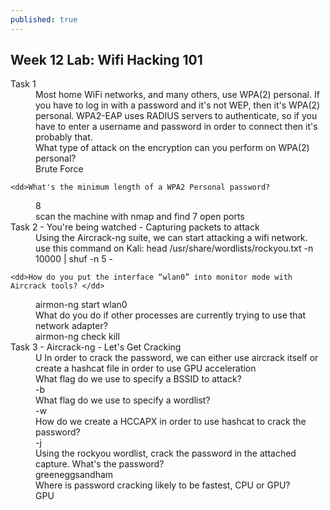 ```yaml
---
published: true
---
```


## Week 12 Lab: Wifi Hacking 101

<dl>
  <dt>Task 1</dt>
  <dd>Most home WiFi networks, and many others, use WPA(2) personal. If you have to log in with a password and it's not WEP, then it's WPA(2) personal. WPA2-EAP uses RADIUS servers to authenticate, so if you have to enter a username and password in order to connect then it's probably that.</dd>
  <dd> What type of attack on the encryption can you perform on WPA(2) personal?</dd>
    <dd>Brute Force</dd>
  
    <dd>What's the minimum length of a WPA2 Personal password?
</dd>
    <dd>8</dd>
  
  <dd> scan the machine with nmap and find 7 open ports </dd>
  <dt>Task 2 - You're being watched - Capturing packets to attack</dt>
  <dd>Using the Aircrack-ng suite, we can start attacking a wifi network.</dd>
  <dd> use this command on Kali: head /usr/share/wordlists/rockyou.txt -n 10000 | shuf -n 5 -</dd>
  
    <dd>How do you put the interface “wlan0” into monitor mode with Aircrack tools? </dd>
  
  <dd> airmon-ng start wlan0</dd>

  <dd>What do you do if other processes are currently trying to use that network adapter? 
</dd>
  <dd>airmon-ng check kill</dd>
  
  
  <dt>Task 3 - Aircrack-ng - Let's Get Cracking</dt>
  <dd> U
In order to crack the password, we can either use aircrack itself or create a hashcat file in order to use GPU acceleration</dd>
 
  <dd>What flag do we use to specify a BSSID to attack?
</dd>
  <dd>-b</dd>
 
  <dd>What flag do we use to specify a wordlist?</dd>

  <dd>-w</dd>
  <dd>How do we create a HCCAPX in order to use hashcat to crack the password?
</dd>
 
  <dd>-j</dd>
 
  <dd>Using the rockyou wordlist, crack the password in the attached capture. What's the password?
</dd>

  <dd>greeneggsandham</dd>
 
  <dd>Where is password cracking likely to be fastest, CPU or GPU?
</dd>

  <dd>GPU</dd>
  
  
  
 
 
</dl>
